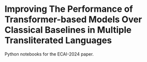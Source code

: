 # Improving The Performance of Transformer-based Models Over Classical Baselines in Multiple Transliterated Languages

Python notebooks for the ECAI-2024 paper.
